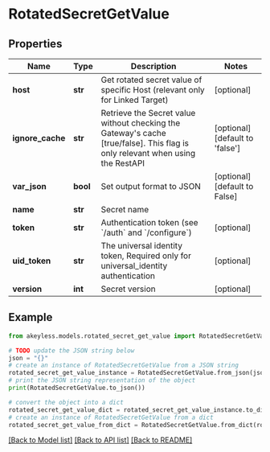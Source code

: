# RotatedSecretGetValue


## Properties

Name | Type | Description | Notes
------------ | ------------- | ------------- | -------------
**host** | **str** | Get rotated secret value of specific Host (relevant only for Linked Target) | [optional] 
**ignore_cache** | **str** | Retrieve the Secret value without checking the Gateway&#39;s cache [true/false]. This flag is only relevant when using the RestAPI | [optional] [default to 'false']
**var_json** | **bool** | Set output format to JSON | [optional] [default to False]
**name** | **str** | Secret name | 
**token** | **str** | Authentication token (see &#x60;/auth&#x60; and &#x60;/configure&#x60;) | [optional] 
**uid_token** | **str** | The universal identity token, Required only for universal_identity authentication | [optional] 
**version** | **int** | Secret version | [optional] 

## Example

```python
from akeyless.models.rotated_secret_get_value import RotatedSecretGetValue

# TODO update the JSON string below
json = "{}"
# create an instance of RotatedSecretGetValue from a JSON string
rotated_secret_get_value_instance = RotatedSecretGetValue.from_json(json)
# print the JSON string representation of the object
print(RotatedSecretGetValue.to_json())

# convert the object into a dict
rotated_secret_get_value_dict = rotated_secret_get_value_instance.to_dict()
# create an instance of RotatedSecretGetValue from a dict
rotated_secret_get_value_from_dict = RotatedSecretGetValue.from_dict(rotated_secret_get_value_dict)
```
[[Back to Model list]](../README.md#documentation-for-models) [[Back to API list]](../README.md#documentation-for-api-endpoints) [[Back to README]](../README.md)


